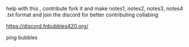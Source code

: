 help with this , contribute fork it and make notes1, notes2, notes3, notes4 .txt format
and join the discord for better contributing collabing

https://discord.fnbubbles420.org/

ping bubbles
